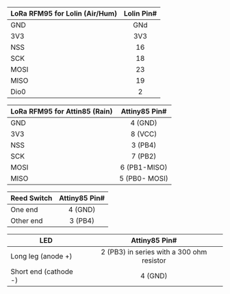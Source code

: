 


|LoRa RFM95 for Lolin (Air/Hum)| Lolin Pin# |
|----------|:---:          |
|GND       |GNd        |
|3V3       |3V3        |
|NSS       |16        |
|SCK       |18        |
|MOSI      |23   |
|MISO      |19  |
|Dio0      |2  |



|LoRa RFM95 for Attin85 (Rain)| Attiny85 Pin# |
|----------|:---:          |
|GND       |4 (GND)        |
|3V3       |8 (VCC)        |
|NSS       |3 (PB4)        |
|SCK       |7 (PB2)        |
|MOSI      |6 (PB1-MISO)   |
|MISO      |5 (PB0- MOSI)  |




|Reed Switch | Attiny85 Pin# |
|-------------|:---:         |
|One end      |4 (GND)       |
|Other end    |3 (PB4)       |

|LED          | Attiny85 Pin# |
|-------------|:---:         |
|Long leg (anode +) | 2 (PB3) in series with a 300 ohm resistor       |
|Short end (cathode -)  | 4 (GND)       |



